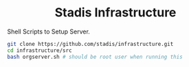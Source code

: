 <div align="center">
<h1>Stadis Infrastructure<br>
</h1></div>

Shell Scripts to Setup Server.

```bash
git clone https://github.com/stadis/infrastructure.git
cd infrastructure/src
bash orgserver.sh # should be root user when running this
```
